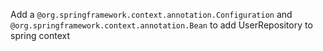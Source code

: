 Add a `@org.springframework.context.annotation.Configuration` and 
`@org.springframework.context.annotation.Bean` to add UserRepository to spring context